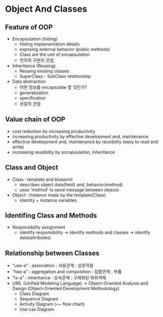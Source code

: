 # Object And Classes

## Feature of OOP
  - Encapsulation (hiding)
    - Hiding implementation details
    - exposing external behavior (public methods)
    - Class are the unit of encapsulation
    - 언어적 구현의 관점
  - Inheritance (Reusing)
    - Reusing existing classes
    - SuperClass - SubClass relationship
  - Data abstraction
    - 어떤 정보를 encapsulate 할 것인가? 
    - generalization
    - specification    
    - 성질의 관점

## Value chain of OOP
  - cost reduction by increasing productivity
  - increasing productivity by effective development and, maintenance
  - effective development and, maintenance by reusibility (easy to read and write)
  - increasing reusibility by encapsulation, Inheritance

## Class and Object
  - Class : template and blueprint
    - describes object data(field) and, behavior(method)
    - uses 'method' to send message between objects
  - Object : Instance made by the template(Class)
    - Identity + instance variables

## Identifing Class and Methods
  - Responsibility assignment
    - identify responsibility -> identify methods and classes -> identify data(attributes)  

## Relationship between Classes
  - "use-a" : association : 사용관계 : 상호작용
  - "has-a" : aggregation and composition : 집합관계 : 부품
  - "is-a" : inheritance : 상속관계 : 구체화된 하위객체
  - UML (Unified Modeling Language) -> Object-Oriented Analysis and Design (Object-Oriented Development Methodology)
    - Class Diagram
    - Sequence Diagram
    - Activity Diagram (=~ flow chart) 
    - Use cas Diagram
